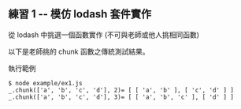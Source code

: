 ## 練習 1 -- 模仿 lodash 套件實作

從 lodash 中挑選一個函數實作 (不可與老師或他人挑相同函數)

以下是老師挑的 chunk 函數之傳統測試結果。

執行範例

```
$ node example/ex1.js
_.chunk(['a', 'b', 'c', 'd'], 2)= [ [ 'a', 'b' ], [ 'c', 'd' ] ]
_.chunk(['a', 'b', 'c', 'd'], 3)= [ [ 'a', 'b', 'c' ], [ 'd' ] ]
```

